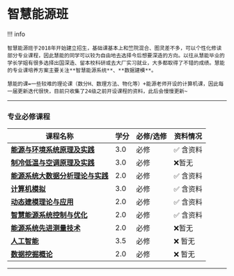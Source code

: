 # 智慧能源班

!!! info 

    智慧能源班于2018年开始建立招生，基础课基本上和竺院混合、图灵差不多，可以个性化修读部分专业课程，因此慧能的同学可以较为自由地去选择今后想要深造的方向。以往从慧能毕业的学长学姐有很多选择出国深造、留本校科研或去大厂实习就业，大多都取得了不错的成绩。慧能的专业课培养方案主要关注**智慧能源系统**、**数据建模**。

    慧能的课=一些较难的理论课（数分H、数理方法、物化等）+能源老师开设的计算机课，因此每一届更新迭代很快，目前只收集了24级之前开设课程的资料，此后会慢慢更新~
  
 --- 

### 专业必修课程

| 课程名称                  | 学分  | 必修/选修 | 资料情况 |
| -------                   | ----- | ---- | ------------| 
| [**能源与环境系统原理及实践**](./能源与环境系统原理及实践.md)                |   3.0  |  必修  |   :white_check_mark: 含资料  |
| [**制冷低温与空调原理及实践**](./制冷低温与空调原理及实践.md)                |   3.0  |  必修  |   :x:暂无 |
| [**能源系统大数据分析理论与实践**](./能源系统大数据分析理论与实践.md)    | 2.0  |  必修  |   :white_check_mark: 含资料 | 
| [**计算机模拟**](./计算机模拟.md)   | 3.0  |  必修  | :white_check_mark: 含资料   |
| [**动态建模理论与应用**](./动态建模理论与应用.md)  |  2.0    |  必修 |  :white_check_mark: 含资料   |
| [**智慧能源系统控制与优化**](./智慧能源系统控制与优化.md)    | 2.0  |  必修  |   :white_check_mark: 含资料 |
| [**能源系统先进测量技术**](./能源系统先进测量技术.md)    | 2.0  |  必修 |  :x:暂无 |
| [**人工智能**](./人工智能.md)    | 3.5  |  必修   |  :x: 暂无 |
| [**数据挖掘概论**](./数据挖掘概论.md)    | 2.0 |  必修  |  :x: 暂无 |

---